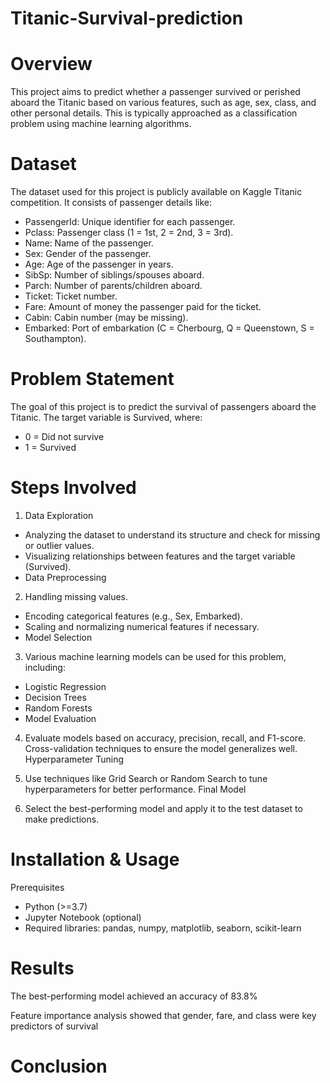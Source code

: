 # Titanic-Survival-prediction

# Overview
This project aims to predict whether a passenger survived or perished aboard the Titanic based on various features, such as age, sex, class, and other personal details. This is typically approached as a classification problem using machine learning algorithms.

# Dataset
The dataset used for this project is publicly available on Kaggle Titanic competition. It consists of passenger details like:

* PassengerId: Unique identifier for each passenger.
* Pclass: Passenger class (1 = 1st, 2 = 2nd, 3 = 3rd).
* Name: Name of the passenger.
* Sex: Gender of the passenger.
* Age: Age of the passenger in years.
* SibSp: Number of siblings/spouses aboard.
* Parch: Number of parents/children aboard.
* Ticket: Ticket number.
* Fare: Amount of money the passenger paid for the ticket.
* Cabin: Cabin number (may be missing).
* Embarked: Port of embarkation (C = Cherbourg, Q = Queenstown, S = Southampton).

# Problem Statement
The goal of this project is to predict the survival of passengers aboard the Titanic. The target variable is Survived, where:

* 0 = Did not survive
* 1 = Survived

# Steps Involved
1. Data Exploration
* Analyzing the dataset to understand its structure and check for missing or outlier values.
* Visualizing relationships between features and the target variable (Survived).
* Data Preprocessing

2. Handling missing values.
* Encoding categorical features (e.g., Sex, Embarked).
* Scaling and normalizing numerical features if necessary.
* Model Selection

3. Various machine learning models can be used for this problem, including:
* Logistic Regression
* Decision Trees
* Random Forests
* Model Evaluation

4. Evaluate models based on accuracy, precision, recall, and F1-score.
Cross-validation techniques to ensure the model generalizes well.
Hyperparameter Tuning

5. Use techniques like Grid Search or Random Search to tune hyperparameters for better performance.
Final Model

6. Select the best-performing model and apply it to the test dataset to make predictions.
# Installation & Usage
Prerequisites
 * Python (>=3.7)
 * Jupyter Notebook (optional)
 * Required libraries: pandas, numpy, matplotlib, seaborn, scikit-learn

# Results
The best-performing model achieved an accuracy of 83.8%

Feature importance analysis showed that gender, fare, and class were key predictors of survival

# Conclusion
